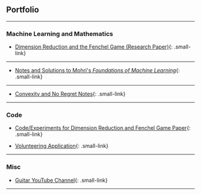 <style>
    /* Define a class to style the smaller links */
    .small-link {
        font-size: 80%; /* You can adjust the percentage as needed */
    }
</style>


## Portfolio

---

### Machine Learning and Mathematics

- [Dimension Reduction and the Fenchel Game (Research Paper)](/REU_page){: .small-link}
---

- [Notes and Solutions to Mohri's *Foundations of Machine Learning*](/pdf/Published_Mohri_Notes.pdf){: .small-link} <!-- <img src="images/dummy_thumbnail.jpg?raw=true"/> -->
---

- [Convexity and No Regret Notes](/pdf/No_Regret___Convexity_Notes.pdf){: .small-link}
---

### Code

- [Code/Experiments for Dimension Reduction and Fenchel Game Paper](/REU_Repo_page){: .small-link}

- [Volunteering Application](https://github.com/lucas-tucker/VolunteeringApplication){: .small-link}
---

### Misc

- [Guitar YouTube Channel](https://www.youtube.com/channel/UCt09JUmh4oMOzcaV8VFyyoQ){: .small-link}
---



